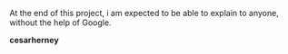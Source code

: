 At the end of this project, i am expected to be able to explain to anyone, without the help of Google.

**cesarherney**